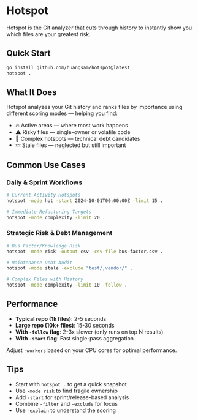 # Hotspot

Hotspot is the Git analyzer that cuts through history to instantly show you which files are your greatest risk.

## Quick Start

```bash
go install github.com/huangsam/hotspot@latest
hotspot .
```

## What It Does

Hotspot analyzes your Git history and ranks files by importance using different scoring modes — helping you find:

- 🔥 Active areas — where most work happens
- ⚠️ Risky files — single-owner or volatile code
- 🧩 Complex hotspots — technical debt candidates
- 💤 Stale files — neglected but still important

## Common Use Cases

### Daily & Sprint Workflows

```bash
# Current Activity Hotspots
hotspot -mode hot -start 2024-10-01T00:00:00Z -limit 15 .

# Immediate Refactoring Targets
hotspot -mode complexity -limit 20 .
```

### Strategic Risk & Debt Management

```bash
# Bus Factor/Knowledge Risk
hotspot -mode risk -output csv -csv-file bus-factor.csv .

# Maintenance Debt Audit
hotspot -mode stale -exclude "test/,vendor/" .

# Complex Files with History
hotspot -mode complexity -limit 10 -follow .
```

## Performance

- **Typical repo (1k files)**: 2-5 seconds
- **Large repo (10k+ files)**: 15-30 seconds
- **With `-follow` flag**: 2-3x slower (only runs on top N results)
- **With `-start` flag**: Fast single-pass aggregation

Adjust `-workers` based on your CPU cores for optimal performance.

## Tips

- Start with `hotspot .` to get a quick snapshot
- Use `-mode risk` to find fragile ownership
- Add `-start` for sprint/release-based analysis
- Combine `-filter` and `-exclude` for focus
- Use `-explain` to understand the scoring
